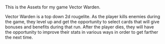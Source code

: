 This is the Assets for my game Vector Warden. 

Vector Warden is a top down 2d rougelite. As the player kills enemies during the game, they level up and get the opportunity to select cards that will give bonuses and benefits during that run. After the player dies, they will have the opportunity to improve their stats in various ways in order to get farther the next time. 
